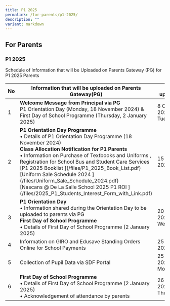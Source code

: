```yaml
---
title: P1 2025
permalink: /for-parents/p1-2025/
description: ""
variant: markdown
---
```

## For&nbsp;Parents

### P1 2025

Schedule of Information that will be Uploaded on Parents Gateway (PG) for P1 2025 Parents
<table>
<thead>
  <tr>
    <th>No</th>
    <th>Information that will be uploaded on Parents Gateway(PG)</th>
    <th>To be uploaded by</th>
   </tr>
</thead>
<tbody>
  <tr>
    <td>1</td>
		<td><b>Welcome Message from Principal via PG</b><br>
P1 Orientation Day (Monday, 18 November 2024) &amp;	First Day of School Programme (Thursday, 2 January 2025) </td>
    <td>8 October 2024, Tuesday</td>
    </tr>
	<tr>
    <td>2</td>
		<td><b>P1 Orientation Day Programme </b><br>
•	Details of P1 Orientation Day Programme (18 November 2024) <br><b>Class Allocation Notification for P1 Parents</b><br>
•	Information on Purchase of Textbooks and Uniforms , Registration for School Bus and Student Care Services <br> [P1 2025 Booklist   ](/files/P1_2025_Book_List.pdf)<br>[Uniform Sale Schedule 2024 ](/files/Uniform_Sale_Schedule_2024.pdf)<br>[Nascans @ De La Salle School 2025 P1 ROI ](/files/2025_P1_Students_Interest_Form_with_Link.pdf)</td>
    <td>15 October 2024,Tuesday</td>
    </tr>

    
<tr>
    <td>3</td>
	<td><b>P1 Orientation Day</b> <br>
	• Information shared during the Orientation Day to be uploaded to parents via PG <br><b>First Day of School Programme </b><br>
	•	Details of First Day of School Programme (2 January 2025) <br>
</td>
    <td>20 November 2024, Wednesday</td>
    </tr>
	 <tr><td>4</td>
    <td>
		Information on GIRO and Edusave Standing Orders Online for School Payments</td>
    <td>25 October 2024, Friday</td>
    </tr>	
			<tr>
    <td>5</td>
    <td>Collection of Pupil Data via SDF Portal</td>
    <td>25 November 2024, Monday</td>
    </tr>	
			<tr>
    <td>6</td>
				<td><b>First Day of School Programme</b><br>
•	Details of First Day of School Programme (2 January 2025)<br>
•	Acknowledgement of attendance by parents</td>
    <td>26 December 2024, Thursday</td>
    </tr>	
		</tbody>
		</table>